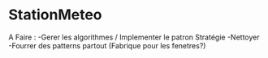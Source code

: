 # StationMeteo
A Faire :
-Gerer les algorithmes / Implementer le patron Stratégie
-Nettoyer
-Fourrer des patterns partout (Fabrique pour les fenetres?)
